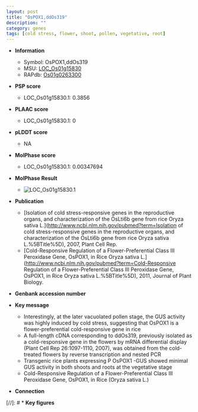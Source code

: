 ```yaml
---
layout: post
title: "OsPOX1,ddOs319"
description: ""
category: genes
tags: [cold stress, flower, shoot, pollen, vegetative, root]
---
```


* **Information**  
    + Symbol: OsPOX1,ddOs319  
    + MSU: [LOC_Os01g15830](http://rice.plantbiology.msu.edu/cgi-bin/ORF_infopage.cgi?orf=LOC_Os01g15830)  
    + RAPdb: [Os01g0263300](http://rapdb.dna.affrc.go.jp/viewer/gbrowse_details/irgsp1?name=Os01g0263300)  

* **PSP score**  
    + LOC_Os01g15830.1: 0.3856 

* **PLAAC score**  
    + LOC_Os01g15830.1: 0 

* **pLDDT score**
    + NA


* **MolPhase score**
    + LOC_Os01g15830.1: 0.00347694

* **MolPhase Result**
    + ![LOC_Os01g15830.1](https://304243504.github.io/Pictures/LOC_Os01g/LOC_Os01g15830.1.png)

* **Publication**  
    + [Isolation of cold stress-responsive genes in the reproductive organs, and characterization of the OsLti6b gene from rice Oryza sativa L.](http://www.ncbi.nlm.nih.gov/pubmed?term=Isolation of cold stress-responsive genes in the reproductive organs, and characterization of the OsLti6b gene from rice Oryza sativa L.%5BTitle%5D), 2007, Plant Cell Rep.
    + [Cold-Responsive Regulation of a Flower-Preferential Class III Peroxidase Gene, OsPOX1, in Rice Oryza sativa L.](http://www.ncbi.nlm.nih.gov/pubmed?term=Cold-Responsive Regulation of a Flower-Preferential Class III Peroxidase Gene, OsPOX1, in Rice Oryza sativa L.%5BTitle%5D), 2011, Journal of Plant Biology.

* **Genbank accession number**  

* **Key message**  
    + Interestingly, at the later vacuolated pollen stage, the GUS activity was highly induced by cold stress, suggesting that OsPOX1 is a flower-preferential cold-responsive gene in rice
    + A full-length cDNA corresponding to ddOs319, previously isolated as a cold-responsive gene in the flowers by mRNA differential display (Plant Cell Rep 26:1097-1110, 2007), was obtained from the cold-treated flowers by reverse transcription and nested PCR
    + Transgenic rice plants expressing P OsPOX1 -GUS showed minimal GUS activity in both shoots and roots at the vegetative stage
    + Cold-Responsive Regulation of a Flower-Preferential Class III Peroxidase Gene, OsPOX1, in Rice (Oryza sativa L.)

* **Connection**  

[//]: # * **Key figures**  


